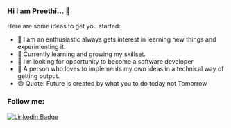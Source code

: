 ### Hi I am Preethi... 👋

Here are some ideas to get you started:

- 🔭 I am an enthusiastic always gets interest in learning new things and experimenting it.
- 🌱 Currently learning and growing my skillset.
- 👯 I’m looking for opportunity to become a software developer
- 🤔 A person who loves to implements my own ideas in a technical way of getting output. 
- 😄 Quote: Future is created by what you to do today not Tomorrow

### Follow me:

[![Linkedin Badge](https://img.shields.io/badge/-LinkedIn-blue?style=flat-square&logo=Linkedin&logoColor=white&link=https://www.linkedin.com/in/harshkumarkhatri/)](https://www.linkedin.com/in/preethi-kasinathan-06897b14b)
